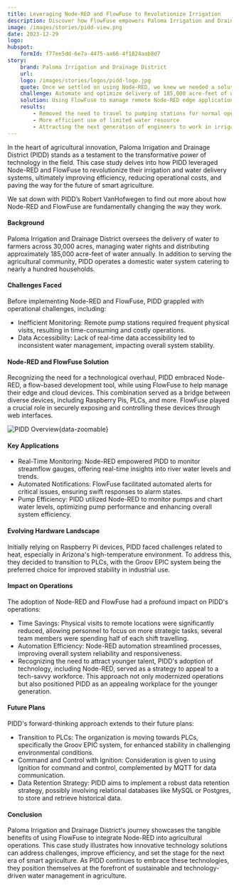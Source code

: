 ```yaml
---
title: Leveraging Node-RED and FlowFuse to Revolutionize Irrigation
description: Discover how FlowFuse empowers Paloma Irrigation and Drainage District to streamline water management operations, enhancing efficiency and sustainability in agriculture.
image: /images/stories/pidd-view.png
date: 2023-12-29
logo:
hubspot:
    formId: f77ee5dd-6e7a-4475-aa66-4f1824aab8d7
story:
    brand: Paloma Irrigation and Drainage District
    url:
    logo: /images/stories/logos/pidd-logo.jpg
    quote: Once we settled on using Node-RED, we knew we needed a solution to help us manage our edge devices as well as our central control system. FlowFuse has helped us take our Node-RED from proof-of-concept through to a reliable, scalable solution for the future.
    challenge: Automate and optimize delivery of 185,000 acre-feet of water annually.
    solution: Using FlowFuse to manage remote Node-RED edge applications.
    results:
        - Removed the need to travel to pumping stations for normal operation
        - More efficient use of limited water resource
        - Attracting the next generation of engineers to work in irrigation
---
```


In the heart of agricultural innovation, Paloma Irrigation and Drainage District (PIDD) stands as a testament to the transformative power of technology in the field. This case study delves into how PIDD leveraged Node-RED and FlowFuse to revolutionize their irrigation and water delivery systems, ultimately improving efficiency, reducing operational costs, and paving the way for the future of smart agriculture.

<!--more-->

We sat down with PIDD’s Robert VanHofwegen to find out more about how Node-RED and FlowFuse are fundamentally changing the way they work.

#### Background

Paloma Irrigation and Drainage District oversees the delivery of water to farmers across 30,000 acres, managing water rights and distributing approximately 185,000 acre-feet of water annually. In addition to serving the agricultural community, PIDD operates a domestic water system catering to nearly a hundred households.

#### Challenges Faced

Before implementing Node-RED and FlowFuse, PIDD grappled with operational challenges, including:
- Inefficient Monitoring: Remote pump stations required frequent physical visits, resulting in time-consuming and costly operations.
- Data Accessibility: Lack of real-time data accessibility led to inconsistent water management, impacting overall system stability.

#### Node-RED and FlowFuse Solution

Recognizing the need for a technological overhaul, PIDD embraced Node-RED, a flow-based development tool, while using FlowFuse to help manage their edge and cloud devices. This combination served as a bridge between diverse devices, including Raspberry Pis, PLCs, and more. FlowFuse played a crucial role in securely exposing and controlling these devices through web interfaces.

![PIDD Overview](./images/stories/pidd-view.png "PIDD Overview"){data-zoomable}

#### Key Applications

- Real-Time Monitoring: Node-RED empowered PIDD to monitor streamflow gauges, offering real-time insights into river water levels and trends.
- Automated Notifications: FlowFuse facilitated automated alerts for critical issues, ensuring swift responses to alarm states.
- Pump Efficiency: PIDD utilized Node-RED to monitor pumps and chart water levels, optimizing pump performance and enhancing overall system efficiency.

#### Evolving Hardware Landscape

Initially relying on Raspberry Pi devices, PIDD faced challenges related to heat, especially in Arizona's high-temperature environment. To address this, they decided to transition to PLCs, with the Groov EPIC system being the preferred choice for improved stability in industrial use.

#### Impact on Operations

The adoption of Node-RED and FlowFuse had a profound impact on PIDD's operations:
- Time Savings: Physical visits to remote locations were significantly reduced, allowing personnel to focus on more strategic tasks, several team members were spending half of each shift travelling.
- Automation Efficiency: Node-RED automation streamlined processes, improving overall system reliability and responsiveness.
- Recognizing the need to attract younger talent, PIDD's adoption of technology, including Node-RED, served as a strategy to appeal to a tech-savvy workforce. This approach not only modernized operations but also positioned PIDD as an appealing workplace for the younger generation.

#### Future Plans

PIDD's forward-thinking approach extends to their future plans:
- Transition to PLCs: The organization is moving towards PLCs, specifically the Groov EPIC system, for enhanced stability in challenging environmental conditions.
- Command and Control with Ignition: Consideration is given to using Ignition for command and control, complemented by MQTT for data communication.
- Data Retention Strategy: PIDD aims to implement a robust data retention strategy, possibly involving relational databases like MySQL or Postgres, to store and retrieve historical data.

#### Conclusion

Paloma Irrigation and Drainage District's journey showcases the tangible benefits of using FlowFuse to integrate Node-RED into agricultural operations. This case study illustrates how innovative technology solutions can address challenges, improve efficiency, and set the stage for the next era of smart agriculture. As PIDD continues to embrace these technologies, they position themselves at the forefront of sustainable and technology-driven water management in agriculture.